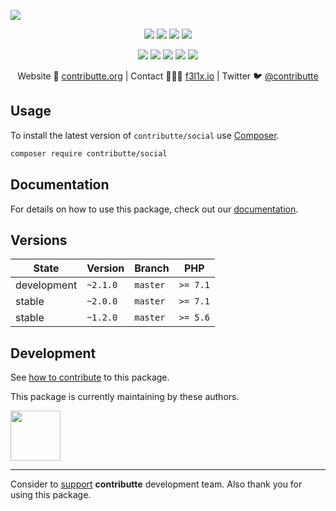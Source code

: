 ![](https://heatbadger.now.sh/github/readme/contributte/social/)

<p align=center>
  <a href="https://github.com/contributte/social/actions"><img src="https://badgen.net/github/checks/contributte/social/master"></a>
  <a href="https://coveralls.io/r/contributte/social"><img src="https://badgen.net/coveralls/c/github/contributte/social"></a>
  <a href="https://packagist.org/packages/contributte/social"><img src="https://badgen.net/packagist/dm/contributte/social"></a>
  <a href="https://packagist.org/packages/contributte/social"><img src="https://badgen.net/packagist/v/contributte/social"></a>
</p>
<p align=center>
  <a href="https://packagist.org/packages/contributte/social"><img src="https://badgen.net/packagist/php/contributte/social"></a>
  <a href="https://github.com/contributte/social"><img src="https://badgen.net/github/license/contributte/social"></a>
  <a href="https://bit.ly/ctteg"><img src="https://badgen.net/badge/support/gitter/cyan"></a>
  <a href="https://bit.ly/cttfo"><img src="https://badgen.net/badge/support/forum/yellow"></a>
  <a href="https://contributte.org/partners.html"><img src="https://badgen.net/badge/sponsor/donations/F96854"></a>
</p>

<p align=center>
Website 🚀 <a href="https://contributte.org">contributte.org</a> | Contact 👨🏻‍💻 <a href="https://f3l1x.io">f3l1x.io</a> | Twitter 🐦 <a href="https://twitter.com/contributte">@contributte</a>
</p>

## Usage

To install the latest version of `contributte/social` use [Composer](https://getcomposer.org).

```bash
composer require contributte/social
```

## Documentation

For details on how to use this package, check out our [documentation](.docs).

## Versions

| State       | Version   | Branch   | PHP      |
|-------------|-----------|----------|----------|
| development | `~2.1.0`  | `master` | `>= 7.1` |
| stable      | `~2.0.0`  | `master` | `>= 7.1` |
| stable      | `~1.2.0`  | `master` | `>= 5.6` |


## Development

See [how to contribute](https://contributte.org/contributing.html) to this package.

This package is currently maintaining by these authors.

<a href="https://github.com/f3l1x">
  <img width="80" height="80" src="https://avatars2.githubusercontent.com/u/538058?v=3&s=80">
</a>

-----

Consider to [support](https://contributte.org/partners.html) **contributte** development team.
Also thank you for using this package.
